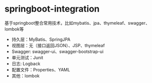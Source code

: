 # springboot-integration
基于springboot整合常用技术，比如mybatis、jpa、thymeleaf、swagger、lombok等

* 持久层：MyBatis、SpringJPA
* 视图层：无（接口返回JSON）、JSP、thymeleaf
* Swagger: swagger-ui、swagger-bootstrap-ui
* 单元测试：Junit
* 日志: Logback
* 配置文件：Properties、YAML
* 其他：lombok

